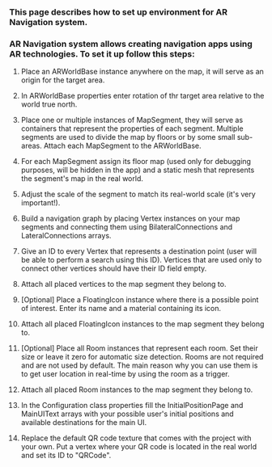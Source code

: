 ### This page describes how to set up environment for **AR Navigation** system.

### **AR Navigation** system allows creating navigation apps using AR technologies. To set it up follow this steps:

1. Place an ARWorldBase instance anywhere on the map, it will serve as an origin for the target area.

2. In ARWorldBase properties enter rotation of thr target area relative to the world true north.

3. Place one or multiple instances of MapSegment, they will serve as containers that represent the properties of each segment. Multiple segments are used to divide the map by floors or by some small sub-areas. Attach each MapSegment to the ARWorldBase.

4. For each MapSegment assign its floor map (used only for debugging purposes, will be hidden in the app) and a static mesh that represents the segment's map in the real world.

5. Adjust the scale of the segment to match its real-world scale (it's very important!).

6. Build a navigation graph by placing Vertex instances on your map segments and connecting them using BilateralConnections and LateralConnections arrays. 

7. Give an ID to every Vertex that represents a destination point (user will be able to perform a search using this ID). Vertices that are used only to connect other vertices should have their ID field empty. 

8. Attach all placed vertices to the map segment they belong to.

9. [Optional] Place a FloatingIcon instance where there is a possible point of interest. Enter its name and a material containing its icon. 

10. Attach all placed FloatingIcon instances to the map segment they belong to.

11. [Optional] Place all Room instances that represent each room. Set their size or leave it zero for automatic size detection. Rooms are not required and are not used by default. The main reason why you can use them is to get user location in real-time by using the room as a trigger.

12. Attach all placed Room instances to the map segment they belong to.

13. In the Configuration class properties fill the InitialPositionPage and MainUIText arrays with your possible user's initial positions and available destinations for the main UI.

14. Replace the default QR code texture that comes with the project with your own. Put a vertex where your QR code is located in the real world and set its ID to "QRCode".
